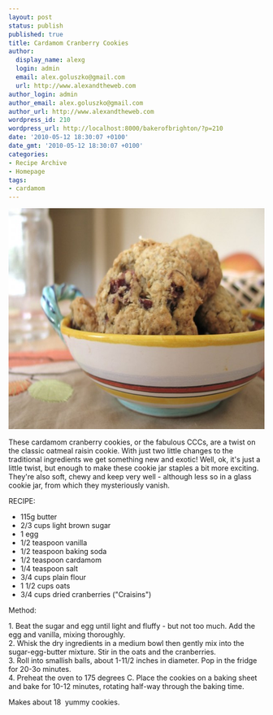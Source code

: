```yaml
---
layout: post
status: publish
published: true
title: Cardamom Cranberry Cookies
author:
  display_name: alexg
  login: admin
  email: alex.goluszko@gmail.com
  url: http://www.alexandtheweb.com
author_login: admin
author_email: alex.goluszko@gmail.com
author_url: http://www.alexandtheweb.com
wordpress_id: 210
wordpress_url: http://localhost:8000/bakerofbrighton/?p=210
date: '2010-05-12 18:30:07 +0100'
date_gmt: '2010-05-12 18:30:07 +0100'
categories:
- Recipe Archive
- Homepage
tags:
- cardamom
---
```

<p><a href="images/2010/05/IMG_2684-copy.jpg"><img class="size-medium wp-image-213" title="Cardamom cranberry oatmeal cookies" src="/images/2010/05/IMG_2684-copy-620x435.jpg" alt="Cardamom cranberry oatmeal cookies" width="620" height="435" /></a></p>
<p>These cardamom cranberry cookies, or the fabulous CCCs, are a twist on the classic oatmeal raisin cookie. With just two little changes to the traditional ingredients we get something new and exotic! Well, ok, it's just a little twist, but enough to make these cookie jar staples a bit more exciting.  They're also soft, chewy and keep very well - although less so in a glass cookie jar, from which they mysteriously vanish.</p>
<p>RECIPE: </p>
<ul>
<li>115g butter</li>
<li>2/3 cups light brown sugar</li>
<li>1 egg</li>
<li>1/2 teaspoon vanilla</li>
<li>1/2 teaspoon baking soda</li>
<li>1/2 teaspoon cardamom</li>
<li>1/4 teaspoon salt</li>
<li>3/4 cups plain flour</li>
<li>1 1/2 cups oats</li>
<li>3/4 cups dried cranberries ("Craisins")</li>
</ul>
<p>Method:</p>
<p>1. Beat the sugar and egg until light and fluffy - but not too much. Add the egg and vanilla, mixing thoroughly.<br />
2. Whisk the dry ingredients in a medium bowl then gently mix into the sugar-egg-butter mixture. Stir in the oats and the cranberries.<br />
3. Roll into smallish balls, about 1-11/2 inches in diameter. Pop in the fridge for 20-3o minutes.<br />
4. Preheat the oven to 175 degrees C. Place the cookies on a baking sheet and bake for 10-12 minutes, rotating half-way through the baking time.</p>
<p>Makes about 18  yummy cookies.</p>

